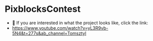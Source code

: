 # PixblocksContest
- 👀 If you are interested in what the project looks like, click the link:
- https://www.youtube.com/watch?v=yL3R9vb-5N4&t=277s&ab_channel=Tomsztyl
